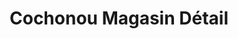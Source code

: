 ---
title: "Cochonou Magasin Détail"
url: /saint-symphorien-sur-coise/cochonou-magasin-detail/
shop: boucherie
---